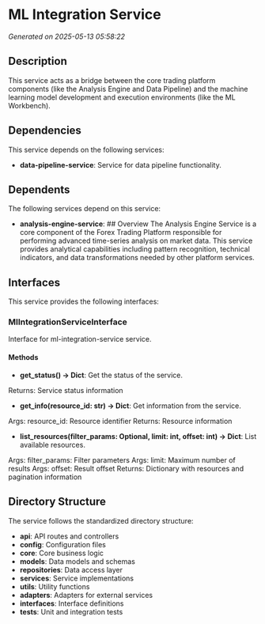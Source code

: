 # ML Integration Service

*Generated on 2025-05-13 05:58:22*

## Description

This service acts as a bridge between the core trading platform components (like the Analysis Engine and Data Pipeline) and the machine learning model development and execution environments (like the ML Workbench).

## Dependencies

This service depends on the following services:

- **data-pipeline-service**: Service for data pipeline functionality.

## Dependents

The following services depend on this service:

- **analysis-engine-service**: ## Overview
The Analysis Engine Service is a core component of the Forex Trading Platform responsible for performing advanced time-series analysis on market data. This service provides analytical capabilities including pattern recognition, technical indicators, and data transformations needed by other platform services.

## Interfaces

This service provides the following interfaces:

### MlIntegrationServiceInterface

Interface for ml-integration-service service.

#### Methods

- **get_status() -> Dict**: Get the status of the service.

Returns:
    Service status information
- **get_info(resource_id: str) -> Dict**: Get information from the service.

Args:
    resource_id: Resource identifier
Returns:
    Resource information
- **list_resources(filter_params: Optional, limit: int, offset: int) -> Dict**: List available resources.

Args:
    filter_params: Filter parameters
Args:
    limit: Maximum number of results
Args:
    offset: Result offset
Returns:
    Dictionary with resources and pagination information

## Directory Structure

The service follows the standardized directory structure:

- **api**: API routes and controllers
- **config**: Configuration files
- **core**: Core business logic
- **models**: Data models and schemas
- **repositories**: Data access layer
- **services**: Service implementations
- **utils**: Utility functions
- **adapters**: Adapters for external services
- **interfaces**: Interface definitions
- **tests**: Unit and integration tests
